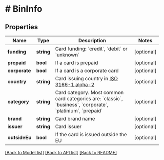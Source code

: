 # # BinInfo

## Properties

Name | Type | Description | Notes
------------ | ------------- | ------------- | -------------
**funding** | **string** | Card funding: &#x60;credit&#x60;, &#x60;debit&#x60; or &#x60;unknown&#x60; | [optional]
**prepaid** | **bool** | If a card is prepaid | [optional]
**corporate** | **bool** | If a card is a corporate card | [optional]
**country** | **string** | Card issuing country in [ISO 3166-1 alpha-2](http://en.wikipedia.org/wiki/ISO_3166-1_alpha-2) | [optional]
**category** | **string** | Card category. Most common card categories are: &#x60;classic&#x60;, &#x60;business&#x60;, &#x60;corporate&#x60;, &#x60;platinium&#x60;, &#x60;prepaid&#x60; | [optional]
**brand** | **string** | Card brand name | [optional]
**issuer** | **string** | Card issuer | [optional]
**outsideEu** | **bool** | If the card is issued outside the EU | [optional]

[[Back to Model list]](../../README.md#models) [[Back to API list]](../../README.md#endpoints) [[Back to README]](../../README.md)
